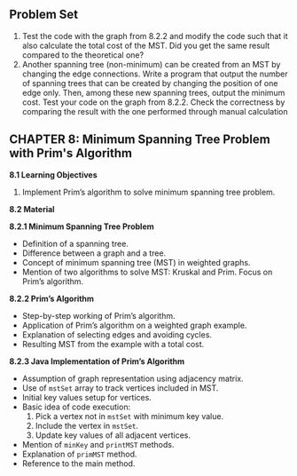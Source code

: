 ## Problem Set

 1. Test the code with the graph from 8.2.2 and modify the code such that it also calculate the total cost of the MST. Did you get the same result compared to the theoretical one? 
 2. Another spanning tree (non-minimum) can be created from an MST by changing the edge connections. Write a program that output the number of spanning trees that can be created by changing the position of one edge only. Then, among these new spanning trees, output the minimum cost. Test your code on the graph from 8.2.2. Check the correctness by comparing the result with the one performed through manual calculation

## CHAPTER 8: Minimum Spanning Tree Problem with Prim's Algorithm

**8.1 Learning Objectives**

1.  Implement Prim’s algorithm to solve minimum spanning tree problem.

**8.2 Material**

**8.2.1 Minimum Spanning Tree Problem**

-   Definition of a spanning tree.
-   Difference between a graph and a tree.
-   Concept of minimum spanning tree (MST) in weighted graphs.
-   Mention of two algorithms to solve MST: Kruskal and Prim. Focus on Prim’s algorithm.

**8.2.2 Prim’s Algorithm**

-   Step-by-step working of Prim’s algorithm.
-   Application of Prim’s algorithm on a weighted graph example.
-   Explanation of selecting edges and avoiding cycles.
-   Resulting MST from the example with a total cost.

**8.2.3 Java Implementation of Prim’s Algorithm**

-   Assumption of graph representation using adjacency matrix.
-   Use of `mstSet` array to track vertices included in MST.
-   Initial key values setup for vertices.
-   Basic idea of code execution:
    1.  Pick a vertex not in `mstSet` with minimum key value.
    2.  Include the vertex in `mstSet`.
    3.  Update key values of all adjacent vertices.
-   Mention of `minKey` and `printMST` methods.
-   Explanation of `primMST` method.
-   Reference to the main method.